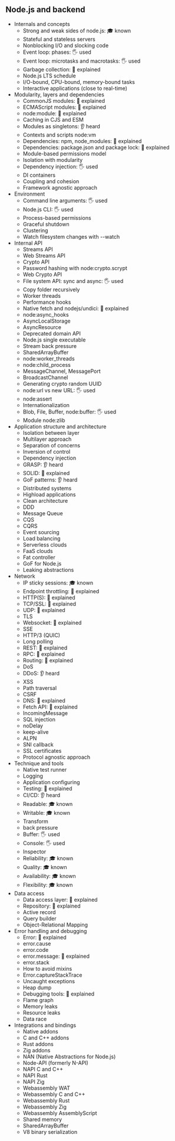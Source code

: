 ## Node.js and backend

- Internals and concepts
  - Strong and weak sides of node.js: 🎓 known
  - Stateful and stateless servers
  - Nonblocking I/O and slocking code
  - Event loop: phases: 🖐️ used
  - Event loop: microtasks and macrotasks: 🖐️ used
  - Garbage collection: 🙋 explained
  - Node.js LTS schedule
  - I/O-bound, CPU-bound, memory-bound tasks
  - Interactive applications (close to real-time)
- Modularity, layers and dependencies
  - CommonJS modules: 🙋 explained
  - ECMAScript modules: 🙋 explained
  - node:module: 🙋 explained
  - Caching in CJS and ESM
  - Modules as singletons: 👂 heard
  - Contexts and scripts node:vm
  - Dependencies: npm, node_modules: 🙋 explained
  - Dependencies: package.json and package lock: 🙋 explained
  - Module-based permissions model
  - Isolation with modularity
  - Dependency injection: 🖐️ used
  - DI containers
  - Coupling and cohesion
  - Framework agnostic approach
- Environment
  - Command line arguments: 🖐️ used
  - Node.js CLI: 🖐️ used
  - Process-based permissions
  - Graceful shutdown
  - Clustering
  - Watch filesystem changes with --watch
- Internal API
  - Streams API
  - Web Streams API
  - Crypto API
  - Password hashing with node:crypto.scrypt
  - Web Crypto API
  - File system API: sync and async: 🖐️ used
  - Copy folder recursively
  - Worker threads
  - Performance hooks
  - Native fetch and nodejs/undici: 🙋 explained
  - node:async_hooks
  - AsyncLocalStorage
  - AsyncResource
  - Deprecated domain API
  - Node.js single executable
  - Stream back pressure
  - SharedArrayBuffer
  - node:worker_threads
  - node:child_process
  - MessageChannel, MessagePort
  - BroadcastChannel
  - Generating crypto random UUID
  - node:url vs new URL: 🖐️ used
  - node:assert
  - Internationalization
  - Blob, File, Buffer, node:buffer: 🖐️ used
  - Module node:zlib
- Application structure and architecture
  - Isolation between layer
  - Multilayer approach
  - Separation of concerns
  - Inversion of control
  - Dependency injection
  - GRASP: 👂 heard
  - SOLID: 🙋 explained
  - GoF patterns: 👂 heard
  - Distributed systems
  - Highload applications
  - Clean architecture
  - DDD
  - Message Queue
  - CQS
  - CQRS
  - Event sourcing
  - Load balancing
  - Serverless clouds
  - FaaS clouds
  - Fat controller
  - GoF for Node.js
  - Leaking abstractions
- Network
  - IP sticky sessions: 🎓 known
  - Endpoint throttling: 🙋 explained
  - HTTP(S): 🙋 explained
  - TCP/SSL: 🙋 explained
  - UDP: 🙋 explained
  - TLS
  - Websocket: 🙋 explained
  - SSE
  - HTTP/3 (QUIC)
  - Long polling
  - REST: 🙋 explained
  - RPC: 🙋 explained
  - Routing: 🙋 explained
  - DoS
  - DDoS: 👂 heard
  - XSS
  - Path traversal
  - CSRF
  - DNS: 🙋 explained
  - Fetch API: 🙋 explained
  - IncomingMessage
  - SQL injection
  - noDelay
  - keep-alive
  - ALPN
  - SNI callback
  - SSL certificates
  - Protocol agnostic approach
- Technique and tools
  - Native test runner
  - Logging
  - Application configuring
  - Testing: 🙋 explained
  - CI/CD: 👂 heard
  - Readable: 🎓 known
  - Writable: 🎓 known
  - Transform
  - back pressure
  - Buffer: 🖐️ used
  - Console: 🖐️ used
  - Inspector
  - Reliability: 🎓 known
  - Quality: 🎓 known
  - Availability: 🎓 known
  - Flexibility: 🎓 known
- Data access
  - Data access layer: 🙋 explained
  - Repository: 🙋 explained
  - Active record
  - Query builder
  - Object-Relational Mapping
- Error handling and debugging
  - Error: 🙋 explained
  - error.cause
  - error.code
  - error.message: 🙋 explained
  - error.stack
  - How to avoid mixins
  - Error.captureStackTrace
  - Uncaught exceptions
  - Heap dump
  - Debugging tools: 🙋 explained
  - Flame graph
  - Memory leaks
  - Resource leaks
  - Data race
- Integrations and bindings
  - Native addons
  - C and C++ addons
  - Rust addons
  - Zig addons
  - NAN (Native Abstractions for Node.js)
  - Node-API (formerly N-API)
  - NAPI C and C++
  - NAPI Rust
  - NAPI Zig
  - Webassembly WAT
  - Webassembly C and C++
  - Webassembly Rust
  - Webassembly Zig
  - Webassembly AssemblyScript
  - Shared memory
  - SharedArrayBuffer
  - V8 binary serialization
